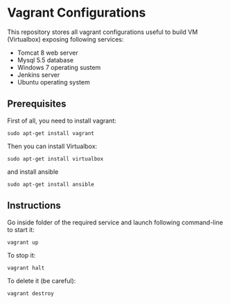 # Vagrant Configurations #
This repository stores all vagrant configurations useful to build VM (Virtualbox) exposing following services:
- Tomcat 8 web server
- Mysql 5.5 database
- Windows 7 operating sustem
- Jenkins server
- Ubuntu operating system

## Prerequisites ##

First of all, you need to install vagrant:
```
sudo apt-get install vagrant
```

Then you can install Virtualbox:

```
sudo apt-get install virtualbox
```

and install ansible
```
sudo apt-get install ansible
```

## Instructions ##
Go inside folder of the required service and launch following command-line to start it:
```
vagrant up
```
To stop it:
```
vagrant halt
```
To delete it (be careful):
```
vagrant destroy
```
